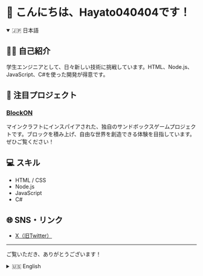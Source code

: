 # 👋 こんにちは、Hayato040404です！

<details open>
<summary>🇯🇵 日本語</summary>

## 🧑‍🎓 自己紹介
学生エンジニアとして、日々新しい技術に挑戦しています。HTML、Node.js、JavaScript、C#を使った開発が得意です。

## 🚀 注目プロジェクト
### [BlockON](https://x.com/hayatozusi)
マインクラフトにインスパイアされた、独自のサンドボックスゲームプロジェクトです。ブロックを積み上げ、自由な世界を創造できる体験を目指しています。ぜひご覧ください！

## 💻 スキル
- HTML / CSS
- Node.js
- JavaScript
- C#

## 🌐 SNS・リンク
- [X（旧Twitter）](https://x.com/hayatozusi)

---

ご覧いただき、ありがとうございます！

</details>

<details>
<summary>🇺🇸 English</summary>

## 🧑‍🎓 About Me
I'm a student engineer, always eager to learn new technologies. I'm skilled in HTML, Node.js, JavaScript, and C#.

## 🚀 Featured Project
### [BlockON](https://x.com/hayatozusi)
BlockON is my original sandbox game project inspired by Minecraft. You can stack blocks and create your own unique world. Please check it out!

## 💻 Skills
- HTML / CSS
- Node.js
- JavaScript
- C#

## 🌐 Social Links
- [X (Twitter)](https://x.com/hayatozusi)

---

Thank you for visiting!
</details>
